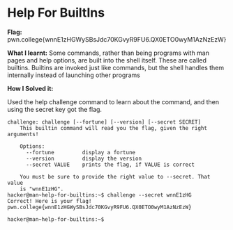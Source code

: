 # Help For BuiltIns

**Flag:** pwn.college{wnnE1zHGWySBsJdc70KGvyR9FU6.QX0ETO0wyM1AzNzEzW}

**What I learnt:** Some commands, rather than being programs with man pages and help options, are built into the shell itself. These are called builtins. Builtins are invoked just like commands, but the shell handles them internally instead of launching other programs


**How I Solved it:**

Used the help challenge command to learn about the command, and then using the secret key got the flag.

``` hacker@man~help-for-builtins:~$ help challenge
challenge: challenge [--fortune] [--version] [--secret SECRET]
    This builtin command will read you the flag, given the right arguments!

    Options:
      --fortune         display a fortune
      --version         display the version
      --secret VALUE    prints the flag, if VALUE is correct

    You must be sure to provide the right value to --secret. That value
    is "wnnE1zHG".
hacker@man~help-for-builtins:~$ challenge --secret wnnE1zHG
Correct! Here is your flag!
pwn.college{wnnE1zHGWySBsJdc70KGvyR9FU6.QX0ETO0wyM1AzNzEzW}

hacker@man~help-for-builtins:~$

```